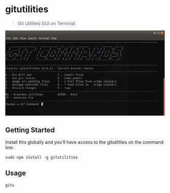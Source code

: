 # gitutilities

> Git Utilities GUI on Terminal

![alt text](images/screenshot-1.png "Screenshot")

## Getting Started

Install this globally and you'll have access to the gitutilities on the command line:

```shell
sudo npm install -g gitutilities
```

## Usage

```shell
gitu
```